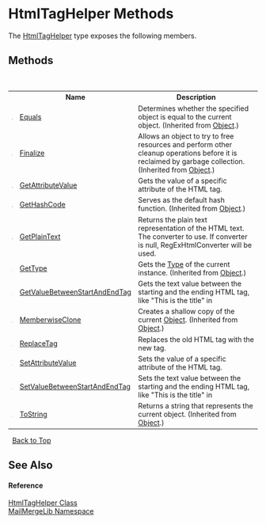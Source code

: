 # HtmlTagHelper Methods
 

The <a href="4d4a7a72-8247-db1a-0df5-89cb79f3ad4a">HtmlTagHelper</a> type exposes the following members.


## Methods
&nbsp;<table><tr><th></th><th>Name</th><th>Description</th></tr><tr><td>![Public method](media/pubmethod.gif "Public method")</td><td><a href="http://msdn2.microsoft.com/en-us/library/bsc2ak47" target="_blank">Equals</a></td><td>
Determines whether the specified object is equal to the current object.
 (Inherited from <a href="http://msdn2.microsoft.com/en-us/library/e5kfa45b" target="_blank">Object</a>.)</td></tr><tr><td>![Protected method](media/protmethod.gif "Protected method")</td><td><a href="http://msdn2.microsoft.com/en-us/library/4k87zsw7" target="_blank">Finalize</a></td><td>
Allows an object to try to free resources and perform other cleanup operations before it is reclaimed by garbage collection.
 (Inherited from <a href="http://msdn2.microsoft.com/en-us/library/e5kfa45b" target="_blank">Object</a>.)</td></tr><tr><td>![Public method](media/pubmethod.gif "Public method")</td><td><a href="902684c1-e44a-6a73-8147-b4a65cb86f34">GetAttributeValue</a></td><td>
Gets the value of a specific attribute of the HTML tag.</td></tr><tr><td>![Public method](media/pubmethod.gif "Public method")</td><td><a href="http://msdn2.microsoft.com/en-us/library/zdee4b3y" target="_blank">GetHashCode</a></td><td>
Serves as the default hash function.
 (Inherited from <a href="http://msdn2.microsoft.com/en-us/library/e5kfa45b" target="_blank">Object</a>.)</td></tr><tr><td>![Public method](media/pubmethod.gif "Public method")</td><td><a href="780e165c-3942-e613-06ed-280a671bebc0">GetPlainText</a></td><td>
Returns the plain text representation of the HTML text. The converter to use. If converter is null, RegExHtmlConverter will be used.</td></tr><tr><td>![Public method](media/pubmethod.gif "Public method")</td><td><a href="http://msdn2.microsoft.com/en-us/library/dfwy45w9" target="_blank">GetType</a></td><td>
Gets the <a href="http://msdn2.microsoft.com/en-us/library/42892f65" target="_blank">Type</a> of the current instance.
 (Inherited from <a href="http://msdn2.microsoft.com/en-us/library/e5kfa45b" target="_blank">Object</a>.)</td></tr><tr><td>![Public method](media/pubmethod.gif "Public method")</td><td><a href="a835a788-1f63-9a3f-dc18-31531a9e9cfb">GetValueBetweenStartAndEndTag</a></td><td>
Gets the text value between the starting and the ending HTML tag, like "This is the title" in <title>This is the title</title></td></tr><tr><td>![Protected method](media/protmethod.gif "Protected method")</td><td><a href="http://msdn2.microsoft.com/en-us/library/57ctke0a" target="_blank">MemberwiseClone</a></td><td>
Creates a shallow copy of the current <a href="http://msdn2.microsoft.com/en-us/library/e5kfa45b" target="_blank">Object</a>.
 (Inherited from <a href="http://msdn2.microsoft.com/en-us/library/e5kfa45b" target="_blank">Object</a>.)</td></tr><tr><td>![Public method](media/pubmethod.gif "Public method")</td><td><a href="27b4b34e-bb4f-6563-831f-537ec22da6b5">ReplaceTag</a></td><td>
Replaces the old HTML tag with the new tag.</td></tr><tr><td>![Public method](media/pubmethod.gif "Public method")</td><td><a href="a0143825-4c44-64ab-6f56-edbc81402519">SetAttributeValue</a></td><td>
Sets the value of a specific attribute of the HTML tag.</td></tr><tr><td>![Public method](media/pubmethod.gif "Public method")</td><td><a href="f11e3762-2679-0e3d-5408-60f7e5f13191">SetValueBetweenStartAndEndTag</a></td><td>
Sets the text value between the starting and the ending HTML tag, like "This is the title" in <title>This is the title</title></td></tr><tr><td>![Public method](media/pubmethod.gif "Public method")</td><td><a href="http://msdn2.microsoft.com/en-us/library/7bxwbwt2" target="_blank">ToString</a></td><td>
Returns a string that represents the current object.
 (Inherited from <a href="http://msdn2.microsoft.com/en-us/library/e5kfa45b" target="_blank">Object</a>.)</td></tr></table>&nbsp;
<a href="#htmltaghelper-methods">Back to Top</a>

## See Also


#### Reference
<a href="4d4a7a72-8247-db1a-0df5-89cb79f3ad4a">HtmlTagHelper Class</a><br /><a href="31c6ebbe-d683-7561-7308-5a5ee1f76bf5">MailMergeLib Namespace</a><br />